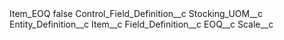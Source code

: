 <?xml version="1.0" encoding="UTF-8"?>
<CustomMetadata xmlns="http://soap.sforce.com/2006/04/metadata" xmlns:xsi="http://www.w3.org/2001/XMLSchema-instance" xmlns:xsd="http://www.w3.org/2001/XMLSchema">
    <label>Item_EOQ</label>
    <protected>false</protected>
    <values>
        <field>Control_Field_Definition__c</field>
        <value xsi:type="xsd:string">Stocking_UOM__c</value>
    </values>
    <values>
        <field>Entity_Definition__c</field>
        <value xsi:type="xsd:string">Item__c</value>
    </values>
    <values>
        <field>Field_Definition__c</field>
        <value xsi:type="xsd:string">EOQ__c</value>
    </values>
    <values>
        <field>Scale__c</field>
        <value xsi:nil="true"/>
    </values>
</CustomMetadata>
